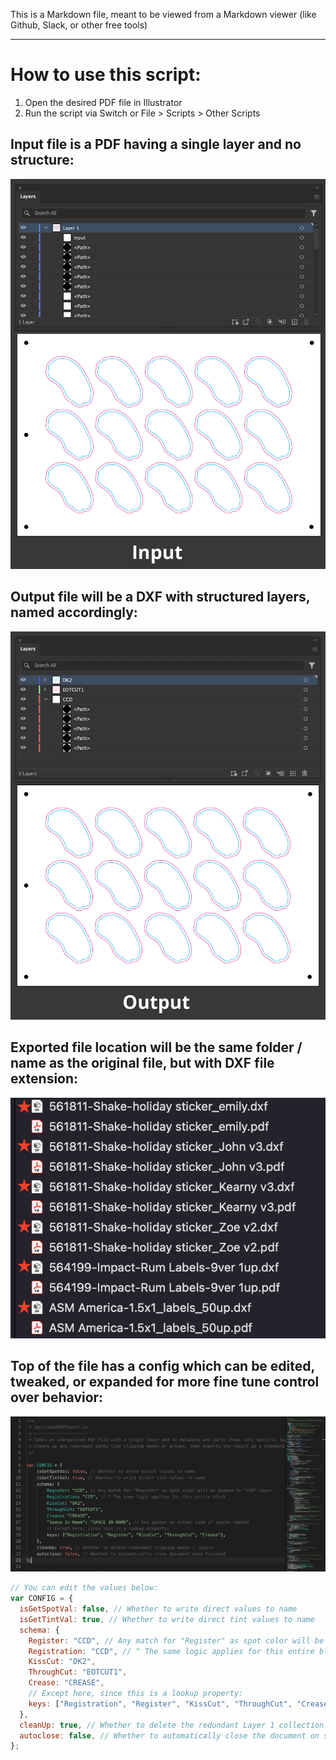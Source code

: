 This is a Markdown file, meant to be viewed from a Markdown viewer (like Github, Slack, or other free tools)

---

# How to use this script:

1. Open the desired PDF file in Illustrator
2. Run the script via Switch or File > Scripts > Other Scripts

## Input file is a PDF having a single layer and no structure:

![](./_01%20-%20Input.png)

## Output file will be a DXF with structured layers, named accordingly:

![](./_02%20-%20Output.png)

## Exported file location will be the same folder / name as the original file, but with DXF file extension:

![](./_03%20-%20Exports%20Files%20at%20Same%20Location.png)

## Top of the file has a config which can be edited, tweaked, or expanded for more fine tune control over behavior:

![](./_04%20-%20Config.png)

```js
// You can edit the values below:
var CONFIG = {
  isGetSpotVal: false, // Whether to write direct values to name
  isGetTintVal: true, // Whether to write direct tint values to name
  schema: {
    Register: "CCD", // Any match for "Register" as spot color will be dumped to "CCD" layer
    Registration: "CCD", // ^ The same logic applies for this entire block
    KissCut: "DK2",
    ThroughCut: "EOTCUT1",
    Crease: "CREASE",
    // Except here, since this is a lookup property:
    keys: ["Registration", "Register", "KissCut", "ThroughCut", "Crease"],
  },
  cleanUp: true, // Whether to delete the redundant Layer 1 collection and empty clipping masks /
  autoclose: false, // Whether to automatically close the document on script completion
};
```
